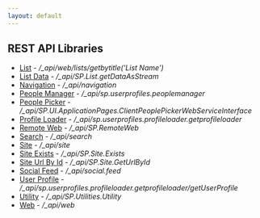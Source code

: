 ```yaml
---
layout: default
---
```


## REST API Libraries

- [List](list) - _/\_api/web/lists/getbytitle('List Name')_
- [List Data](list-data) - _/\_api/SP.List.getDataAsStream_
- [Navigation](nav) - _/\_api/navigation_
- [People Manager](people-manager) - _/\_api/sp.userprofiles.peoplemanager_
- [People Picker](people-picker) - _/\_api/SP.UI.ApplicationPages.ClientPeoplePickerWebServiceInterface_
- [Profile Loader](profile-loader) - _/\_api/sp.userprofiles.profileloader.getprofileloader_
- [Remote Web](web-remote) - _/\_api/SP.RemoteWeb_
- [Search](search) - _/\_api/search_
- [Site](site) - _/\_api/site_
- [Site Exists](site-exists) - _/\_api/SP.Site.Exists_
- [Site Url By Id](site-getUrlById) - _/\_api/SP.Site.GetUrlById_
- [Social Feed](social-feed) - _/\_api/social.feed_
- [User Profile](user-profile) - _/\_api/sp.userprofiles.profileloader.getprofileloader/getUserProfile_
- [Utility](utility) - _/\_api/SP.Utilities.Utility_
- [Web](web) - _/\_api/web_